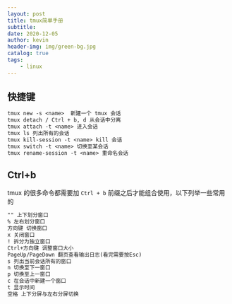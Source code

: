 ```yaml
---
layout: post
title: tmux简单手册
subtitle: 
date: 2020-12-05
author: kevin
header-img: img/green-bg.jpg
catalog: true
tags:
    - linux
---
```






## 快捷键



```txt
tmux new -s <name>	新建一个 tmux 会话
tmux detach / Ctrl + b, d 从会话中分离
tmux attach -t <name> 进入会话
tmux ls 列出所有的会话
tmux kill-session -t <name> kill 会话
tmux switch -t <name> 切换至某会话
tmux rename-session -t <name> 重命名会话
```



## Ctrl+b



tmux 的很多命令都需要加 `Ctrl + b` 前缀之后才能组合使用，以下列举一些常用的



```txt
"" 上下划分窗口
% 左右划分窗口
方向键 切换窗口
x 关闭窗口
! 拆分为独立窗口
Ctrl+方向键 调整窗口大小
PageUp/PageDown 翻页查看输出日志(看完需要按Esc)
s 列出当前会话所有的窗口
n 切换至下一窗口
p 切换至上一窗口
c 在会话中新建一个窗口
t 显示时间
空格 上下分屏与左右分屏切换
```

